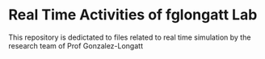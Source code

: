 # Real Time Activities of fglongatt Lab
This repository is dedictated to files related to real time simulation by the research team of Prof Gonzalez-Longatt
